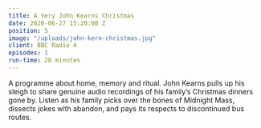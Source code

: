 ```yaml
---
title: A Very John Kearns Christmas
date: 2020-06-27 15:20:00 Z
position: 5
image: "/uploads/john-kern-christmas.jpg"
client: BBC Radio 4
episodes: 1
run-time: 28 minutes
---
```


A programme about home, memory and ritual. John Kearns pulls up his sleigh to share genuine audio recordings of his family’s Christmas dinners gone by. Listen as his family picks over the bones of Midnight Mass, dissects jokes with abandon, and pays its respects to discontinued bus routes.